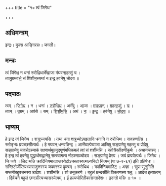 +++
title = "१० त्वं जिगेथ"

+++
## अधिमन्त्रम्
इन्द्रः। कुत्स आङ्गिरसः। जगती।

## मन्त्रः
त्वं जि॑गेथ॒ न धना॑ रुरोधि॒थार्भे॑ष्वा॒जा म॑घवन्म॒हत्सु॑ च ।  
त्वामु॒ग्रमव॑से॒ सं शि॑शीम॒स्यथा॑ न इन्द्र॒ हव॑नेषु चोदय ॥

## पदपाठः
त्वम् । जि॒गे॒थ॒ । न । धना॑ । रु॒रो॒धि॒थ॒ । अर्भे॑षु । आ॒जा । म॒घ॒ऽव॒न् । म॒हत्ऽसु॑ । च॒ ।  
त्वाम् । उ॒ग्रम् । अव॑से । सम् । शि॒शी॒म॒सि॒ । अथ॑ । नः॒ । इ॒न्द्र॒ । हव॑नेषु । चो॒द॒य॒ ॥

## भाष्यम्
हे इन्द्र त्वं जिगेथ । शत्रूञ्जयसि । तथा धना शत्रुभ्योऽपहृतानि धनानि न रुरोधिथ । नावरुणत्सि । स्तोतृभ्यः प्रयच्छसीत्यर्थः । हे मघवन् धनवन्निन्द्र । आर्भेष्वल्पेष्वाजा आजिषु सङ्ग्रामेषु महत्सु च प्रौढेषु सङ्ग्रामेषु चावसेऽस्माकं रक्षणार्थमुग्रमुद्गूर्णमधिकबलं त्वां सं शशीमसि । स्तोत्रैस्तीक्ष्णीकुर्मः । अथानन्तरम् । हे इन्द्र त्वं हवनेषु युद्धार्थमाह्वानेषु सत्स्वागत्य नोऽस्माञ्चोदय । सङ्ग्रामेषु प्रेरय । जयं प्रापयेत्यर्थः ॥ जिगेथ । जि जये । लिट थलि क्रादिनियमात्प्राप्तस्येटोऽचस्तास्वत्थल्यनिटो नित्यम् (पा ७-२-६१) इति प्रतिषेधः । सन्लिटोर्जेरित्यभ्यासादुत्तरस्य जकारस्य कुत्वम् । रुरोधिथ । क्रादिनियमादिट् । अज्ञा । सुपां सुलुगिति सप्तमीबहुवचनस्य डादेशः । शशीमसि । शो तनूकरणे । बहुलं छन्दसीति विकरणस्य श्लुः । आदेच इत्यात्वम् । द्विर्वचने बहुलं छन्दसीत्यभ्यासस्येत्वम् । ई हल्यघोरितीकारान्तादेशः । इदन्तो मसिः ॥ १० ॥